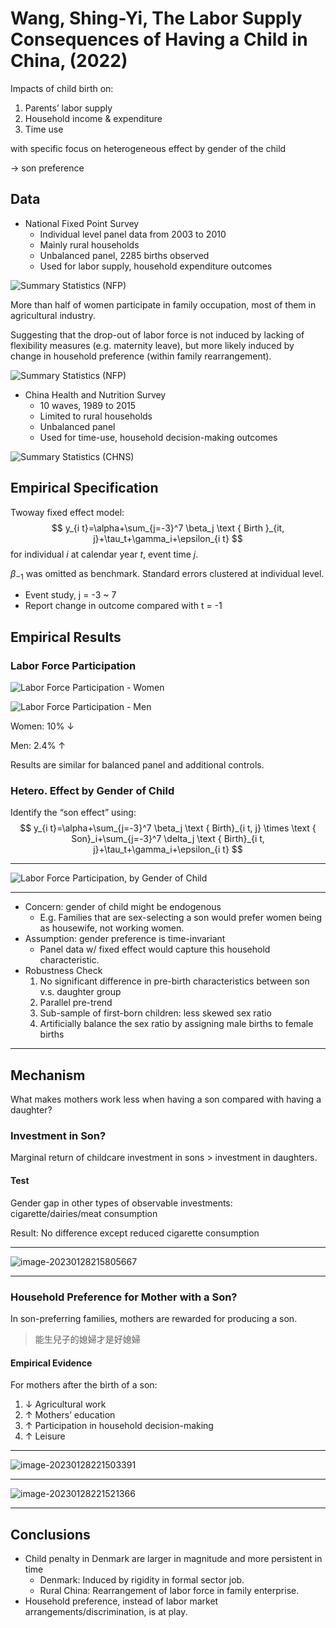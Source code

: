 # Wang, Shing-Yi,  The Labor Supply Consequences of Having a Child in China,  (2022)

Impacts of child birth on:

1. Parents’ labor supply
2. Household income & expenditure
3. Time use

with specific focus on heterogeneous effect by gender of the child

-> son preference

 ## Data

- National Fixed Point Survey
  - Individual level panel data from 2003 to 2010
  - Mainly rural households
  - Unbalanced panel, 2285 births observed
  - Used for labor supply, household expenditure outcomes

![Summary Statistics (NFP)](20230131-wang-child-penalty-china.assets/summary-nfp.png)



More than half of women participate in family occupation, most of them in agricultural industry.

Suggesting that the drop-out of labor force is not induced by lacking of flexibility measures (e.g. maternity leave), but more likely induced by change in household preference (within family rearrangement).





![Summary Statistics (NFP)](20230131-wang-child-penalty-china.assets/summary-household-nfp.png)

- China Health and Nutrition Survey
  - 10 waves, 1989 to 2015
  - Limited to rural households
  - Unbalanced panel
  - Used for time-use, household decision-making outcomes

![Summary Statistics (CHNS)](20230131-wang-child-penalty-china.assets/summary-chns.png)



## Empirical Specification

Twoway fixed effect model:
$$
y_{i t}=\alpha+\sum_{j=-3}^7 \beta_j \text { Birth }_{it, j}+\tau_t+\gamma_i+\epsilon_{i t}
$$
for individual $i$ at calendar year $t$, event time $j$. 

$\beta_{-1}$ was omitted as benchmark. Standard errors clustered at individual level.

- Event study, j = -3 ~ 7
- Report change in outcome compared with t = -1

## Empirical Results

### Labor Force Participation

![Labor Force Participation - Women](20230131-wang-child-penalty-china.assets/image-20230128211154418.png)

![Labor Force Participation - Men](20230131-wang-child-penalty-china.assets/image-20230128211216060.png)

Women: 10% ↓

Men: 2.4% ↑

Results are similar for balanced panel and additional controls.

### Hetero. Effect by Gender of Child

Identify the “son effect” using:
$$
y_{i t}=\alpha+\sum_{j=-3}^7 \beta_j \text { Birth}_{i t, j} \times \text { Son}_i+\sum_{j=-3}^7 \delta_j \text { Birth}_{i t, j}+\tau_t+\gamma_i+\epsilon_{i t}
$$

---

![Labor Force Participation, by Gender of Child](20230131-wang-child-penalty-china.assets/image-20230128214152003.png)

---

- Concern: gender of child might be endogenous
	- E.g. Families that are sex-selecting a son would prefer women being as housewife, not working women.
- Assumption: gender preference is time-invariant
	- Panel data w/ fixed effect would capture this household characteristic.
- Robustness Check
	1. No significant difference in pre-birth characteristics between son v.s. daughter group
	2. Parallel pre-trend
	3. Sub-sample of first-born children: less skewed sex ratio
	4. Artificially balance the sex ratio by assigning male births to female births

---

## Mechanism

What makes mothers work less when having a son compared with having a daughter?

### Investment in Son?

Marginal return of childcare investment in sons > investment in daughters.

#### Test

Gender gap in other types of observable investments: cigarette/dairies/meat consumption

Result: No difference except reduced cigarette consumption

---

![image-20230128215805667](20230131-wang-child-penalty-china.assets/image-20230128215805667.png)

---

### Household Preference for Mother with a Son?

In son-preferring families, mothers are rewarded for producing a son.

> 能生兒子的媳婦才是好媳婦

#### Empirical Evidence

For mothers after the birth of a son:

1. ↓ Agricultural work
2. ↑ Mothers’ education
3. ↑ Participation in household decision-making
4. ↑ Leisure

---

![image-20230128221503391](20230131-wang-child-penalty-china.assets/image-20230128221503391.png)

---

![image-20230128221521366](20230131-wang-child-penalty-china.assets/image-20230128221521366.png)

---

## Conclusions

- Child penalty in Denmark are larger in magnitude and more persistent in time
	- Denmark: Induced by rigidity in formal sector job.
	- Rural China: Rearrangement of labor force in family enterprise.
- Household preference, instead of labor market arrangements/discrimination, is at play.
